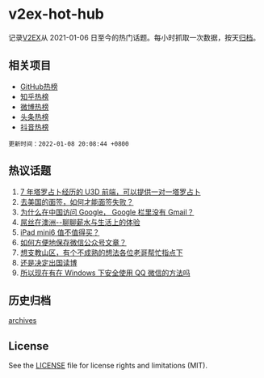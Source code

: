 # v2ex-hot-hub

 记录[V2EX](https://www.v2ex.com/)从 2021-01-06 日至今的热门话题。每小时抓取一次数据，按天[归档](archives)。
 
 ## 相关项目

- [GitHub热榜](https://github.com/snaildev/github-hot-hub)
- [知乎热榜](https://github.com/snaildev/zhihu-hot-hub)
- [微博热榜](https://github.com/snaildev/weibo-hot-hub)
- [头条热榜](https://github.com/snaildev/toutiao-hot-hub)
- [抖音热榜](https://github.com/snaildev/douyin-hot-hub)


 `更新时间：2022-01-08 20:08:44 +0800`

## 热议话题

1. [7 年塔罗占卜经历的 U3D 前端，可以提供一对一塔罗占卜](https://www.v2ex.com/t/826948)
1. [去美国的面签，如何才能面签失败？](https://www.v2ex.com/t/826977)
1. [为什么在中国访问 Google， Google 栏里没有 Gmail？](https://www.v2ex.com/t/826929)
1. [屌丝在澳洲--聊聊薪水与生活上的体验](https://www.v2ex.com/t/826954)
1. [iPad mini6 值不值得买？](https://www.v2ex.com/t/826917)
1. [如何方便地保存微信公众号文章？](https://www.v2ex.com/t/826953)
1. [想支教山区，有个不成熟的想法各位老哥帮忙指点下](https://www.v2ex.com/t/826968)
1. [还是决定出国读博](https://www.v2ex.com/t/826918)
1. [所以现在有在 Windows 下安全使用 QQ 微信的方法吗](https://www.v2ex.com/t/826921)

## 历史归档

[archives](archives)

## License

See the [LICENSE](LICENSE) file for license rights and limitations (MIT).
